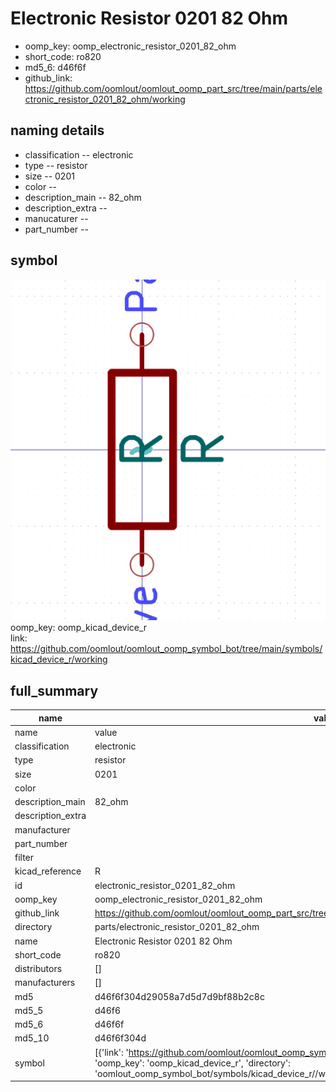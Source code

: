 # Electronic Resistor 0201 82 Ohm

  
* oomp_key: oomp_electronic_resistor_0201_82_ohm 
* short_code: ro820
* md5_6: d46f6f  
* github_link: https://github.com/oomlout/oomlout_oomp_part_src/tree/main/parts/electronic_resistor_0201_82_ohm/working  
## naming details
* classification -- electronic
* type -- resistor
* size -- 0201
* color -- 
* description_main -- 82_ohm
* description_extra -- 
* manucaturer -- 
* part_number -- 



## symbol

![](symbol/0/working/working_600.png)  
oomp_key: oomp_kicad_device_r  
link: https://github.com/oomlout/oomlout_oomp_symbol_bot/tree/main/symbols/kicad_device_r/working  


## full_summary
| name | value | 
| --- | --- | 
| name | value | 
| classification | electronic | 
| type | resistor | 
| size | 0201 | 
| color |  | 
| description_main | 82_ohm | 
| description_extra |  | 
| manufacturer |  | 
| part_number |  | 
| filter |  | 
| kicad_reference | R | 
| id | electronic_resistor_0201_82_ohm | 
| oomp_key | oomp_electronic_resistor_0201_82_ohm | 
| github_link | https://github.com/oomlout/oomlout_oomp_part_src/tree/main/parts/electronic_resistor_0201_82_ohm/working | 
| directory | parts/electronic_resistor_0201_82_ohm | 
| name | Electronic Resistor 0201 82 Ohm | 
| short_code | ro820 | 
| distributors | [] | 
| manufacturers | [] | 
| md5 | d46f6f304d29058a7d5d7d9bf88b2c8c | 
| md5_5 | d46f6 | 
| md5_6 | d46f6f | 
| md5_10 | d46f6f304d | 
| symbol | [{'link': 'https://github.com/oomlout/oomlout_oomp_symbol_bot/tree/main/symbols/kicad_device_r', 'oomp_key': 'oomp_kicad_device_r', 'directory': 'oomlout_oomp_symbol_bot/symbols/kicad_device_r//working/working.kicad_sym'}] | 
